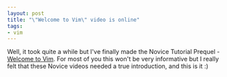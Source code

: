 ```yaml
---
layout: post
title: "\"Welcome to Vim\" video is online"
tags:
- vim
---
```

Well, it took quite a while but I've finally made the Novice Tutorial Prequel - [Welcome to Vim](http://www.derekwyatt.org/vim/vim-tutorial-videos/vim-novice-tutorial-videos/#Welcome). For most of you this won't be very informative but I really felt that these Novice videos needed a true introduction, and this is it :)
